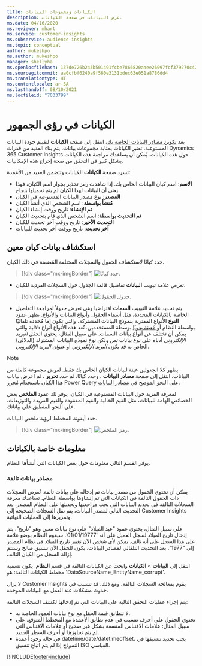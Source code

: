 ```yaml
---
title: الكيانات ومجموعات البيانات
description: عرض البيانات في صفحة الكيانات.
ms.date: 04/16/2020
ms.reviewer: mhart
ms.service: customer-insights
ms.subservice: audience-insights
ms.topic: conceptual
author: mukeshpo
ms.author: mukeshpo
manager: shellyha
ms.openlocfilehash: 137de726b243b501491fcbe7866820aaee26097fcf379270c423c277374ae9a4
ms.sourcegitcommit: aa0cfbf6240a9f560e3131bdec63e051a8786dd4
ms.translationtype: HT
ms.contentlocale: ar-SA
ms.lasthandoff: 08/10/2021
ms.locfileid: "7033799"
---
```

# <a name="entities-in-audience-insights"></a>الكيانات في رؤى الجمهور

بعد [تكوين مصادر البيانات الخاصة بك](data-sources.md)، انتقل إلى صفحة **الكيانات** لتقييم جودة البيانات المستوعبة. تعتبر الكيانات بمثابة مجموعات بيانات. يتم بناء العديد من قدرات Dynamics 365 Customer Insights حول هذه الكيانات. يُمكن أن يساعدك مراجعة هذه الكيانات بشكل كبير في التحقق من صحة إخراج هذه الإمكانيات. 

تسرد صفحة **الكيانات** الكيانات وتتضمن العديد من الأعمدة:

- **الاسم**: اسم كيان البيانات الخاص بك. إذا شاهدت رمز تحذير بجوار اسم الكيان، فهذا يعني أن البيانات لهذا الكيان لم يتم تحميلها بنجاح.
- **المصدر**: نوع مصدر البيانات المستوعبة في الكيان
- **مُنشأ بواسطة**: اسم الشخص الذي أنشأ الكيان
- **تم الإنشاء**: تاريخ ووقت إنشاء الكيان
- **تم التحديث بواسطة**: اسم الشخص الذي قام بتحديث الكيان
- **التحديث الأخير**: تاريخ ووقت آخر تحديث للكيان
- **آخر تحديث**: تاريخ ووقت آخر تحديث للبيانات

## <a name="explore-a-specific-entitys-data"></a>استكشاف بيانات كيان معين

حدد كيانًا لاستكشاف الحقول والسجلات المختلفة المُضمنة في ذلك الكيان.

> [!div class="mx-imgBorder"]
> ![حدد كيانًا.](media/data-manager-entities-data.png "تحديد كيان")

- تعرض علامة تبويب **البيانات** تفاصيل قائمة الجدول حول السجلات الفردية للكيان.

> [!div class="mx-imgBorder"]
> ![جدول الحقول.](media/data-manager-entities-fields.PNG "جدول الحقول")

- يتم تحديد علامة التبويب **السمات** افتراضيا وهي تعرض جدولاً لمراجعة التفاصيل الخاصة بالكيانات المحددة، مثل أسماء الحقول وأنواع البيانات والأنواع. يظهر عمود **النوع** الأنواع المقترنة بنموذج البيانات المشتركة، والتي تكون إما مُحددة تلقائيًا بواسطة النظام أو [مُعينة يدويًا](map-entities.md) بوسطة المستخدمين. تُعد هذه الأنواع أنواع دلالية والتي يمكن أن تختلف عن أنواع بيانات السمات. على سبيل المثال، يحتوي الحقل *البريد الإلكتروني* أدناه على نوع بيانات *نص* ولكن نوع نموذج البيانات المشترك (الدلالي) الخاص به قد يكون *البريد الإلكتروني* أو *عنوان البريد الإلكتروني*.

> [!NOTE]
> يظهر كلا الجدولين عينة لبيانات الكيان الخاص بك فقط. لعرض مجموعة كاملة من البيانات، انتقل إلى صفحة **مصادر البيانات** ، وحدد كيانًا، ثم حدد **تحرير** ، ثم اعرض بيانات هذا الكيان باستخدام مُحرر Power Query على النحو الموضح في [مصادر البيانات](data-sources.md).

لمعرفة المزيد حول البيانات المستوعبة في الكيان، يوفر لك عمود **الملخص** بعض الخصائص الهامة للبيانات، مثل القيم الخالية والقيم المفقودة والقيم الفريدة والتوزيعات، على النحو المنطبق على بياناتك.

حدد أيقونة المخطط لرؤية ملخص البيانات.

> [!div class="mx-imgBorder"]
> ![رمز الملخص.](media/data-manager-entities-summary.png "جدول ملخص البيانات")

## <a name="entity-specific-information"></a>معلومات خاصة بالكيانات

يوفر القسم التالي معلومات حول بعض الكيانات التي أنشأها النظام.

### <a name="corrupted-data-sources"></a>مصادر بيانات تالفة

يمكن أن تحتوي الحقول من مصدر بيانات تم إدخاله على بيانات تالفة. تُعرض السجلات ذات الحقول التالفة في الكيانات التي تم إنشاؤها بواسطة النظام. تساعدك معرفة السجلات التالفة في تحديد البيانات التي يجب مراجعتها وتحديثها على النظام المصدر. بعد التحديث التالي لمصدر البيانات، يتم نقل السجلات الصحيحة إلى Customer Insights وتمريرها إلى العمليات النهائية. 

على سبيل المثال، يحتوي عمود "عيد الميلاد" على نوع بيانات معين وهو "تاريخ". يتم إدخال تاريخ الميلاد لسجل العميل على أنه '01/01/19777'. سيقوم النظام بوضع علامة على هذا السجل على أنه تالف. يمكن لأي شخص الآن تغيير تاريخ الميلاد في نظام المصدر إلى "1977". بعد التحديث التلقائي لمصادر البيانات، يكون للحقل الآن تنسيق صالح وستتم إزالة السجل من الكيان التالف. 

انتقل إلى **البيانات** > **الكيانات** وابحث عن الكيانات التالفة في قسم **النظام**. يكون تسمية مخطط الكيانات التالفة: هو 'DataSourceName_EntityName_corrupt'.

لا يزال Customer Insights يقوم بمعالجة السجلات التالفة. ومع ذلك، قد تتسبب في حدوث مشكلات عند العمل مع البيانات الموحدة.

يتم إجراء عمليات التحقق التالية على البيانات التي تم إدخالها لكشف السجلات التالفة: 

- لا تتطابق قيمة الحقل مع نوع بيانات العمود الخاصة به.
- تحتوي الحقول على أحرف تتسبب في عدم تطابق الأعمدة مع المخطط المتوقع. على سبيل المثال: علامات الاقتباس المنسقة بشكل غير صحيح أو علامات الاقتباس التي لم يتم تجاوزها أو أحرف السطر الجديد.
- في حالة وجود أعمدة datetime/date/datetimeoffset، يجب تحديد تنسيقها في النموذج إذا لم يتم اتباع تنسيق ISO القياسي.



[!INCLUDE[footer-include](../includes/footer-banner.md)]

